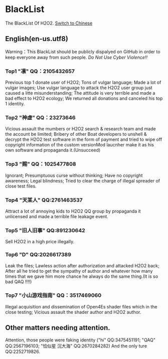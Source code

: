 # BlackList

The BlackList Of H2O2. [Switch to Chinese](./BLACKLIST.md)

## English(en-us.utf8)

Warning：This BlackList should be publicly dispalyed on GitHub in order to keep everyone away from
such people. *Do Not Use Cyber Violence!!*

### Top1 "凛" QQ：2105432657

Previous top 1 donate user of H2O2; Tons of vulgar language; Made a lot of vulgar images; Use vulgar
language to attack the H2O2 user group just caused a litte misunderstanding; The attitude is very
terrible and made a bad effect to H2O2 ecology; We returned all donations and canceled his top 1
identity.

### Top2 "神虚" QQ：23273646

Vicious assault the mumbers or H2O2 search & research team and made the account be limited; Bribery
of other Boat developers to unshell & decrypt the H2O2 test software in the form of payment and
tried to wipe off copyright information of the custom versionMod laucnher make it as his own
software
and propaganda it.(Unsucceed)

### Top3 "赐" QQ：1025477808

Ignorant; Presumptuous curse without thinking; Have no copyright awareness; Legal blindness; Tried
to clear the charge of illegal spreader of close test files.

### Top4 "天某人" QQ:2761463537

Attract a lot of annoying kids to H2O2 QQ group by propaganda it unlicensed and made a terrible file
leakage event.

### Top5 "旧人旧事" QQ:891230642

Sell H2O2 in a high price illegally.

### Top6 "D" QQ:2026617389

Leak the files; Lawless action after authorization and attacked H2O2 back; After all he tried to get
the sympathy of author and whatever how many times that we gave him more chance he always do the
same thing.(It is so bad QAQ !!!!)

### Top7 "小山游戏指南" QQ：3517469060

Illegal acquisition and dissemination of Open4Es shader files which in the close testing; Vicious
assault the shader author and H2O2 author.

## Other matters needing attention.

Attention, those people were faking identity ("hi" QQ:3475451191; "QAQ" QQ:2567196103; "恰似星
沉大海" QQ:2670284282) And the only ture QQ:2252719826.
